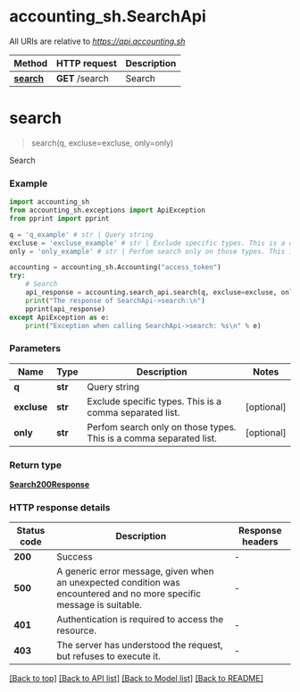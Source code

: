 # accounting_sh.SearchApi

All URIs are relative to *https://api.accounting.sh*

Method | HTTP request | Description
------------- | ------------- | -------------
[**search**](SearchApi.md#search) | **GET** /search | Search


# **search**
> search(q, excluse=excluse, only=only)

Search

### Example


```python
import accounting_sh
from accounting_sh.exceptions import ApiException
from pprint import pprint

q = 'q_example' # str | Query string
excluse = 'excluse_example' # str | Exclude specific types. This is a comma separated list. (optional)
only = 'only_example' # str | Perfom search only on those types. This is a comma separated list. (optional)

accounting = accounting_sh.Accounting("access_token")
try:
    # Search
    api_response = accounting.search_api.search(q, excluse=excluse, only=only)
    print("The response of SearchApi->search:\n")
    pprint(api_response)
except ApiException as e:
    print("Exception when calling SearchApi->search: %s\n" % e)
```



### Parameters


Name | Type | Description  | Notes
------------- | ------------- | ------------- | -------------
 **q** | **str**| Query string | 
 **excluse** | **str**| Exclude specific types. This is a comma separated list. | [optional] 
 **only** | **str**| Perfom search only on those types. This is a comma separated list. | [optional] 

### Return type

[**Search200Response**](Search200Response.md)

### HTTP response details

| Status code | Description | Response headers |
|-------------|-------------|------------------|
**200** | Success |  -  |
**500** | A generic error message, given when an unexpected condition was encountered and no more specific message is suitable. |  -  |
**401** | Authentication is required to access the resource. |  -  |
**403** | The server has understood the request, but refuses to execute it. |  -  |

[[Back to top]](#) [[Back to API list]](../README.md#documentation-for-api-endpoints) [[Back to Model list]](../README.md#documentation-for-models) [[Back to README]](../README.md)

